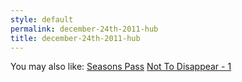 ```yaml
---
style: default
permalink: december-24th-2011-hub
title: december-24th-2011-hub
---
```

You may also like:
[Seasons Pass](http://scp-wiki.net/seasons-pass)
[Not To Disappear - 1](http://scp-wiki.net/not-to-disappear-1)